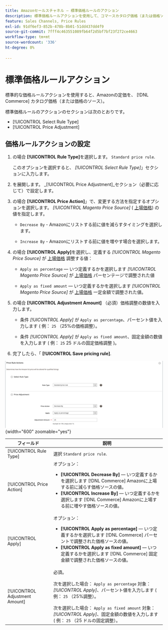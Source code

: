 ```yaml
---
title: Amazonセールスチャネル — 標準価格ルールのアクション
description: 標準価格ルールアクションを使用して、コマースカタログ価格（または価格ソース）に対するAmazonの定価を増減します。
feature: Sales Channels, Price Rules
exl-id: 91df6ef3-852b-478b-8b01-51dd437dd4f9
source-git-commit: 7fff4c463551089fb64f2d5bf7bf23f272ce4663
workflow-type: tm+mt
source-wordcount: '336'
ht-degree: 0%

---
```


# 標準価格ルールアクション

標準的な価格ルールアクションを使用すると、Amazonの定価を、 [!DNL Commerce] カタログ価格（または価格のソース）。

標準価格ルールのアクションのセクションは次のとおりです。

- [!UICONTROL Select Rule Type]
- [!UICONTROL Price Adjustment]

## 価格ルールアクションの設定

1. の場合 **[!UICONTROL Rule Type]**&#x200B;を選択します。 `Standard price rule`.

   このオプションを選択すると、 _[!UICONTROL Select Rule Type]_」セクションに入力します。

1. を展開します。 _[!UICONTROL Price Adjustment]_セクション（必要に応じて）で設定します。

1. の場合 **[!UICONTROL Price Action]**」で、変更する方法を指定するオプションを選択します。 *[!UICONTROL Magento Price Source]* ( [上場価格](./listing-price.md)) の値を指定します。

   - `Decrease By` - Amazonにリストする前に値を減らすタイミングを選択します。

   - `Increase By` - Amazonにリストする前に値を増やす場合を選択します。

1. の場合 **[!UICONTROL Apply]**&#x200B;を選択し、定義する *[!UICONTROL Magento Price Source]* が [上場価格](./listing-price.md) 調整する値：

   - `Apply as percentage`  — いつ定義するかを選択します *[!UICONTROL Magento Price Source]* が [上場価格](./listing-price.md) パーセンテージで調整された値

   - `Apply as fixed amount`  — いつ定義するかを選択します *[!UICONTROL Magento Price Source]* が [上場価格](./listing-price.md) 一定金額で調整された値。

1. の場合 **[!UICONTROL Adjustment Amount]** （必須）価格調整の数値を入力します。

   - 条件 *[!UICONTROL Apply]* が `Apply as percentage`、パーセント値を入力します ( 例： `25` （25%の価格調整）。

   - 条件 *[!UICONTROL Apply]* が `Apply as fixed amount`、固定金額の数値を入力します ( 例： `25` 25 ドルの固定価格調整 )。

1. 完了したら、「 **[!UICONTROL Save pricing rule]**.

![標準価格ルール](assets/ob-price-rule-action-standard-example.png){width="600" zoomable="yes"}

| フィールド | 説明 |
|--------------------------------|-----------------------------------------------------------------------------------------------------------------------------------------------------------------------------------------------------------------------------------------------------------------------------------------------------------------------------------|
| [!UICONTROL Rule Type] | 選択 `Standard price rule`. |
| [!UICONTROL Price Action] | オプション：<ul><li>**[!UICONTROL Decrease By]**  — いつ定義するかを選択します [!DNL Commerce] Amazonに上場する前に減らす価格ソースの値。</li><li>**[!UICONTROL Increase By]**  — いつ定義するかを選択します [!DNL Commerce] Amazonに上場する前に増やす価格ソースの値。</li></ul> |
| [!UICONTROL Apply] | オプション：<ul><li>**[!UICONTROL Apply as percentage]**  — いつ定義するかを選択します [!DNL Commerce] パーセントで調整された価格ソースの値。</li><li>**[!UICONTROL Apply as fixed amount]**  — いつ定義するかを選択します [!DNL Commerce] 固定金額で調整された価格ソースの値。</li></ul> |
| [!UICONTROL Adjustment Amount] | 必須。<br><br>次を選択した場合： `Apply as percentage` 対象： *[!UICONTROL Apply]*、パーセント値を入力します ( 例： `25` （25%調整）。<br><br>次を選択した場合： `Apply as fixed amount` 対象： *[!UICONTROL Apply]*、固定金額の数値を入力します ( 例： `25` （25 ドルの固定調整）。 |
